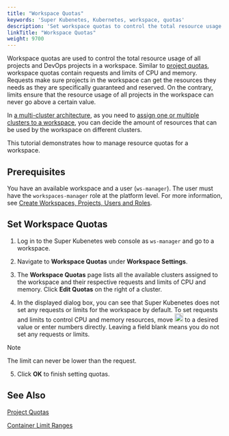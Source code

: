 ```yaml
---
title: "Workspace Quotas"
keywords: 'Super Kubenetes, Kubernetes, workspace, quotas'
description: 'Set workspace quotas to control the total resource usage of projects and DevOps projects in a workspace.'
linkTitle: "Workspace Quotas"
weight: 9700
---
```


Workspace quotas are used to control the total resource usage of all projects and DevOps projects in a workspace. Similar to [project quotas](../project-quotas/), workspace quotas contain requests and limits of CPU and memory. Requests make sure projects in the workspace can get the resources they needs as they are specifically guaranteed and reserved. On the contrary, limits ensure that the resource usage of all projects in the workspace can never go above a certain value.

In [a multi-cluster architecture](../../multicluster-management/), as you need to [assign one or multiple clusters to a workspace](../../cluster-administration/cluster-settings/cluster-visibility-and-authorization/), you can decide the amount of resources that can be used by the workspace on different clusters.

This tutorial demonstrates how to manage resource quotas for a workspace.

## Prerequisites

You have an available workspace and a user (`ws-manager`). The user must have the `workspaces-manager` role at the platform level. For more information, see [Create Workspaces, Projects, Users and Roles](../../quick-start/create-workspace-and-project/).

## Set Workspace Quotas

1. Log in to the Super Kubenetes web console as `ws-manager` and go to a workspace.

2. Navigate to **Workspace Quotas** under **Workspace Settings**.

3. The **Workspace Quotas** page lists all the available clusters assigned to the workspace and their respective requests and limits of CPU and memory. Click **Edit Quotas** on the right of a cluster.

4. In the displayed dialog box, you can see that Super Kubenetes does not set any requests or limits for the workspace by default. To set requests and limits to control CPU and memory resources, move <img src="/dist/assets/docs/v3.3/common-icons/slider.png" width="20" alt="icon" /> to a desired value or enter numbers directly. Leaving a field blank means you do not set any requests or limits.

  <div className="notices note">
    <p>Note</p>
    <div>
      The limit can never be lower than the request.
    </div>
  </div>

5. Click **OK** to finish setting quotas.

## See Also

[Project Quotas](../project-quotas/)

[Container Limit Ranges](../../project-administration/container-limit-ranges/)
